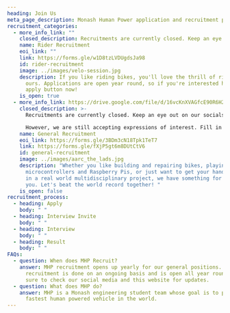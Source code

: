 ```yaml
---
heading: Join Us
meta_page_description: Monash Human Power application and recruitment page
recruitment_categories:
  - more_info_link: ""
    closed_description: Recruitments are currently closed. Keep an eye out on our socials!
    name: Rider Recruitment
    eoi_link: ""
    link: https://forms.gle/w1D8tzLVDUgdsJa98
    id: rider-recruitment
    image: ../images/velo-session.jpg
    description: If you like riding bikes, you'll love the thrill of riding one of
      ours. Applications are open year round, so if you're interested hit the
      apply button now!
    is_open: true
  - more_info_link: https://drive.google.com/file/d/16vcKnXVAGfcE90R6H2I1DYJocTa5gdcW/view?usp=sharing
    closed_description: >-
      Recruitments are currently closed. Keep an eye out on our socials!

      However, we are still accepting expressions of interest. Fill in this form!
    name: General Recruitment
    eoi_link: https://forms.gle/3BDm3cN18Tpk1TeT7
    link: https://forms.gle/fXjP5gt6m8DUtCtV6
    id: general-recruitment
    image: ../images/aarc_the_lads.jpg
    description: "Whether you like building and repairing bikes, playing around with
      microcontrollers and Raspberry Pis, or just want to get your hands dirty
      in a real world multidisciplinary project, we have something for all of
      you. Let's beat the world record together! "
    is_open: false
recruitment_process:
  - heading: Apply
    body: " "
  - heading: Interview Invite
    body: " "
  - heading: Interview
    body: " "
  - heading: Result
    body: " "
FAQs:
  - question: When does MHP Recruit?
    answer: MHP recruitment opens up yearly for our general positions. Rider
      recruitment is done on an ongoing basis and is open all year round. Be
      sure to check our social media and this website for updates.
  - question: What does MHP do?
    answer: MHP is a Monash engineering student team whose goal is to produce the
      fastest human powered vehicle in the world.
---
```

